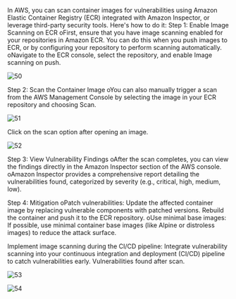 In AWS, you can scan container images for vulnerabilities using Amazon Elastic Container Registry (ECR) integrated with Amazon Inspector, or leverage third-party security tools. Here's how to do it:
Step 1: Enable Image Scanning on ECR
oFirst, ensure that you have image scanning enabled for your repositories in Amazon ECR. You can do this when you push images to ECR, or by configuring your repository to perform scanning automatically.
oNavigate to the ECR console, select the repository, and enable Image scanning on push.

![50](https://github.com/user-attachments/assets/2a2ea57b-7b61-48a2-bb28-c1be93afcebf)

Step 2: Scan the Container Image
oYou can also manually trigger a scan from the AWS Management Console by selecting the image in your ECR repository and choosing Scan.

![51](https://github.com/user-attachments/assets/5189d179-f964-4ffd-b98c-dcf2871d65b6)

Click on the scan option after opening an image.

![52](https://github.com/user-attachments/assets/eb93334b-6334-4bdb-86cb-9594b8ab3abe)

Step 3: View Vulnerability Findings
oAfter the scan completes, you can view the findings directly in the Amazon Inspector section of the AWS console.
oAmazon Inspector provides a comprehensive report detailing the vulnerabilities found, categorized by severity (e.g., critical, high, medium, low).

Step 4: Mitigation
oPatch vulnerabilities: Update the affected container image by replacing vulnerable components with patched versions. Rebuild the container and push it to the ECR repository.
oUse minimal base images: If possible, use minimal container base images (like Alpine or distroless images) to reduce the attack surface.

Implement image scanning during the CI/CD pipeline: Integrate vulnerability scanning into your continuous integration and deployment (CI/CD) pipeline to catch vulnerabilities early.
Vulnerabilities found after scan.

![53](https://github.com/user-attachments/assets/0fab7670-a06c-48df-9b79-24303b3306b4)

![54](https://github.com/user-attachments/assets/0b12c2b1-8242-4284-8341-d04a71248741)
